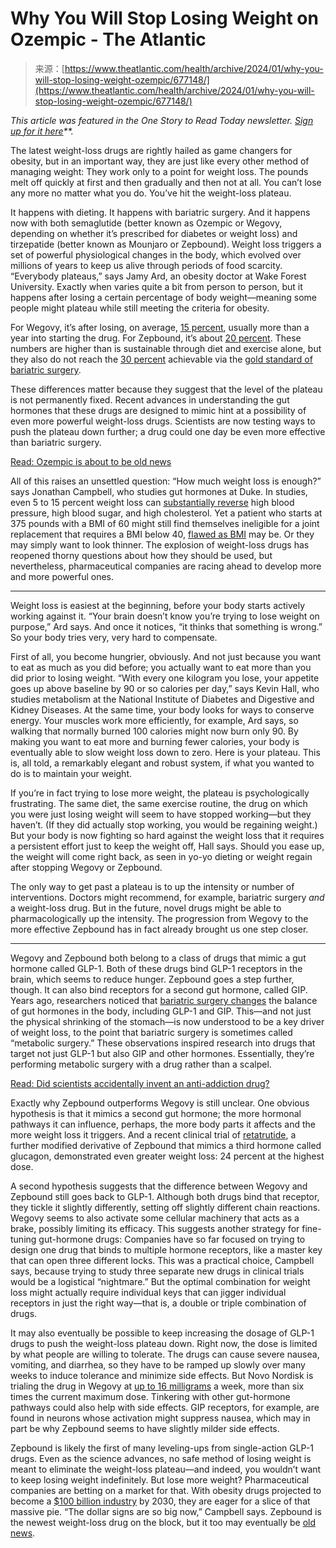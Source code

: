 <!--yml
category: 未分类
date: 2024-05-27 14:59:05
-->

# Why You Will Stop Losing Weight on Ozempic - The Atlantic

> 来源：[https://www.theatlantic.com/health/archive/2024/01/why-you-will-stop-losing-weight-ozempic/677148/](https://www.theatlantic.com/health/archive/2024/01/why-you-will-stop-losing-weight-ozempic/677148/)

*This article was featured in the One Story to Read Today newsletter.* *[Sign up for it here](https://www.theatlantic.com/newsletters/sign-up/one-story-to-read-today/)**.*

The latest weight-loss drugs are rightly hailed as game changers for obesity, but in an important way, they are just like every other method of managing weight: They work only to a point for weight loss. The pounds melt off quickly at first and then gradually and then not at all. You can’t lose any more no matter what you do. You’ve hit the weight-loss plateau.

It happens with dieting. It happens with bariatric surgery. And it happens now with both semaglutide (better known as Ozempic or Wegovy, depending on whether it’s prescribed for diabetes or weight loss) and tirzepatide (better known as Mounjaro or Zepbound). Weight loss triggers a set of powerful physiological changes in the body, which evolved over millions of years to keep us alive through periods of food scarcity. “Everybody plateaus,” says Jamy Ard, an obesity doctor at Wake Forest University. Exactly when varies quite a bit from person to person, but it happens after losing a certain percentage of body weight—meaning some people might plateau while still meeting the criteria for obesity.

For Wegovy, it’s after losing, on average, [15 percent](https://www.nejm.org/doi/pdf/10.1056/nejmoa2032183), usually more than a year into starting the drug. For Zepbound, it’s about [20 percent](https://www.nejm.org/doi/full/10.1056/NEJMoa2206038). These numbers are higher than is sustainable through diet and exercise alone, but they also do not reach the [30 percent](https://www.ncbi.nlm.nih.gov/pmc/articles/PMC5112115/) achievable via the [gold standard of bariatric surgery](https://www.theatlantic.com/health/archive/2023/04/weight-loss-surgeons-arent-worried-about-ozempic/673853/).

These differences matter because they suggest that the level of the plateau is not permanently fixed. Recent advances in understanding the gut hormones that these drugs are designed to mimic hint at a possibility of even more powerful weight-loss drugs. Scientists are now testing ways to push the plateau down further; a drug could one day be even more effective than bariatric surgery.

[Read: Ozempic is about to be old news](https://www.theatlantic.com/health/archive/2023/04/ozempic-wegovy-mounjaro-weight-loss-drug-development-access/673627/)

All of this raises an unsettled question: “How much weight loss is enough?” says Jonathan Campbell, who studies gut hormones at Duke. In studies, even 5 to 15 percent weight loss can [substantially reverse](https://pubmed.ncbi.nlm.nih.gov/12406040/) high blood pressure, high blood sugar, and high cholesterol. Yet a patient who starts at 375 pounds with a BMI of 60 might still find themselves ineligible for a joint replacement that requires a BMI below 40, [flawed as BMI](https://www.theatlantic.com/health/archive/2023/11/bmi-health-obesity-drugs/676171/) may be. Or they may simply want to look thinner. The explosion of weight-loss drugs has reopened thorny questions about how they should be used, but nevertheless, pharmaceutical companies are racing ahead to develop more and more powerful ones.

* * *

Weight loss is easiest at the beginning, before your body starts actively working against it. “Your brain doesn’t know you’re trying to lose weight on purpose,” Ard says. And once it notices, “it thinks that something is wrong.” So your body tries very, very hard to compensate.

First of all, you become hungrier, obviously. And not just because you want to eat as much as you did before; you actually want to eat more than you did prior to losing weight. “With every one kilogram you lose, your appetite goes up above baseline by 90 or so calories per day,” says Kevin Hall, who studies metabolism at the National Institute of Diabetes and Digestive and Kidney Diseases. At the same time, your body looks for ways to conserve energy. Your muscles work more efficiently, for example, Ard says, so walking that normally burned 100 calories might now burn only 90\. By making you want to eat more and burning fewer calories, your body is eventually able to slow weight loss down to zero. Here is your plateau. This is, all told, a remarkably elegant and robust system, if what you wanted to do is to maintain your weight.

If you’re in fact trying to lose more weight, the plateau is psychologically frustrating. The same diet, the same exercise routine, the drug on which you were just losing weight will seem to have stopped working—but they haven’t. (If they did actually stop working, you would be regaining weight.) But your body is now fighting so hard against the weight loss that it requires a persistent effort just to keep the weight off, Hall says. Should you ease up, the weight will come right back, as seen in yo-yo dieting or weight regain after stopping Wegovy or Zepbound.

The only way to get past a plateau is to up the intensity or number of interventions. Doctors might recommend, for example, bariatric surgery *and* a weight-loss drug. But in the future, novel drugs might be able to pharmacologically up the intensity. The progression from Wegovy to the more effective Zepbound has in fact already brought us one step closer.

* * *

Wegovy and Zepbound both belong to a class of drugs that mimic a gut hormone called GLP-1\. Both of these drugs bind GLP-1 receptors in the brain, which seems to reduce hunger. Zepbound goes a step further, though. It can also bind receptors for a second gut hormone, called GIP. Years ago, researchers noticed that [bariatric surgery changes](https://www.sciencedirect.com/science/article/pii/S0196978115002454?via%3Dihub) the balance of gut hormones in the body, including GLP-1 and GIP. This—and not just the physical shrinking of the stomach—is now understood to be a key driver of weight loss, to the point that bariatric surgery is sometimes called “metabolic surgery.” These observations inspired research into drugs that target not just GLP-1 but also GIP and other hormones. Essentially, they’re performing metabolic surgery with a drug rather than a scalpel.

[Read: Did scientists accidentally invent an anti-addiction drug?](https://www.theatlantic.com/health/archive/2023/05/ozempic-addictive-behavior-drinking-smoking/674098/)

Exactly why Zepbound outperforms Wegovy is still unclear. One obvious hypothesis is that it mimics a second gut hormone; the more hormonal pathways it can influence, perhaps, the more body parts it affects and the more weight loss it triggers. And a recent clinical trial of [retatrutide](https://www.nejm.org/doi/full/10.1056/NEJMoa2301972), a further modified derivative of Zepbound that mimics a third hormone called glucagon, demonstrated even greater weight loss: 24 percent at the highest dose.

A second hypothesis suggests that the difference between Wegovy and Zepbound still goes back to GLP-1\. Although both drugs bind that receptor, they tickle it slightly differently, setting off slightly different chain reactions. Wegovy seems to also activate some cellular machinery that acts as a brake, possibly limiting its efficacy. This suggests another strategy for fine-tuning gut-hormone drugs: Companies have so far focused on trying to design one drug that binds to multiple hormone receptors, like a master key that can open three different locks. This was a practical choice, Campbell says, because trying to study three separate new drugs in clinical trials would be a logistical “nightmare.” But the optimal combination for weight loss might actually require individual keys that can jigger individual receptors in just the right way—that is, a double or triple combination of drugs.

It may also eventually be possible to keep increasing the dosage of GLP-1 drugs to push the weight-loss plateau down. Right now, the dose is limited by what people are willing to tolerate. The drugs can cause severe nausea, vomiting, and diarrhea, so they have to be ramped up slowly over many weeks to induce tolerance and minimize side effects. But Novo Nordisk is trialing the drug in Wegovy at [up to 16 milligrams](https://clinicaltrials.gov/study/NCT05486065) a week, more than six times the current maximum dose. Tinkering with other gut-hormone pathways could also help with side effects. GIP receptors, for example, are found in neurons whose activation might suppress nausea, which may in part be why Zepbound seems to have slightly milder side effects.

Zepbound is likely the first of many leveling-ups from single-action GLP-1 drugs. Even as the science advances, no safe method of losing weight is meant to eliminate the weight-loss plateau—and indeed, you wouldn’t want to keep losing weight indefinitely. But lose more weight? Pharmaceutical companies are betting on a market for that. With obesity drugs projected to become a [$100 billion industry](https://www.jpmorgan.com/insights/global-research/current-events/obesity-drugs) by 2030, they are eager for a slice of that massive pie. “The dollar signs are so big now,” Campbell says. Zepbound is the newest weight-loss drug on the block, but it too may eventually be [old news](https://www.theatlantic.com/health/archive/2023/04/ozempic-wegovy-mounjaro-weight-loss-drug-development-access/673627/).